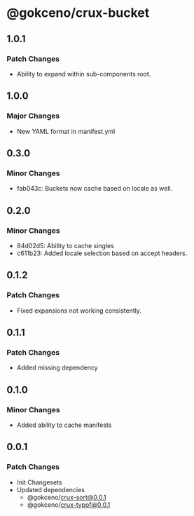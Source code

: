 # @gokceno/crux-bucket

## 1.0.1

### Patch Changes

- Ability to expand within sub-components root.

## 1.0.0

### Major Changes

- New YAML format in manifest.yml

## 0.3.0

### Minor Changes

- fab043c: Buckets now cache based on locale as well.

## 0.2.0

### Minor Changes

- 84d02d5: Ability to cache singles
- c611b23: Added locale selection based on accept headers.

## 0.1.2

### Patch Changes

- Fixed expansions not working consistently.

## 0.1.1

### Patch Changes

- Added missing dependency

## 0.1.0

### Minor Changes

- Added ability to cache manifests

## 0.0.1

### Patch Changes

- Init Changesets
- Updated dependencies
  - @gokceno/crux-sort@0.0.1
  - @gokceno/crux-typof@0.0.1
